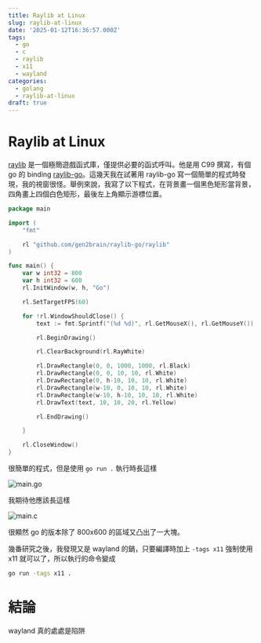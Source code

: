 ```yaml
---
title: Raylib at Linux
slug: raylib-at-linux
date: '2025-01-12T16:36:57.000Z'
tags:
  - go
  - c
  - raylib
  - x11
  - wayland
categories:
  - golang
  - raylib-at-linux
draft: true
---
```


# Raylib at Linux

[raylib](https://www.raylib.com/) 是一個極簡遊戲函式庫，僅提供必要的函式呼叫。他是用 C99 撰寫，有個 go 的 binding [raylib-go](https://github.com/gen2brain/raylib-go)。這幾天我在試著用 raylib-go 寫一個簡單的程式時發現，我的視窗很怪。舉例來說，我寫了以下程式，在背景畫一個黑色矩形當背景，四角畫上四個白色矩形，最後左上角顯示游標位置。

```go
package main

import (
	"fmt"

	rl "github.com/gen2brain/raylib-go/raylib"
)

func main() {
	var w int32 = 800
	var h int32 = 600
	rl.InitWindow(w, h, "Go")

	rl.SetTargetFPS(60)

	for !rl.WindowShouldClose() {
		text := fmt.Sprintf("(%d %d)", rl.GetMouseX(), rl.GetMouseY())

		rl.BeginDrawing()

		rl.ClearBackground(rl.RayWhite)

		rl.DrawRectangle(0, 0, 1000, 1000, rl.Black)
		rl.DrawRectangle(0, 0, 10, 10, rl.White)
		rl.DrawRectangle(0, h-10, 10, 10, rl.White)
		rl.DrawRectangle(w-10, 0, 10, 10, rl.White)
		rl.DrawRectangle(w-10, h-10, 10, 10, rl.White)
		rl.DrawText(text, 10, 10, 20, rl.Yellow)

		rl.EndDrawing()

	}

	rl.CloseWindow()
}
```

很簡單的程式，但是使用 `go run .` 執行時長這樣

![main.go](go.png)

我期待他應該長這樣

![main.c](c.png)

很顯然 go 的版本除了 800x600 的區域又凸出了一大塊。

幾番研究之後，我發現又是 wayland 的鍋，只要編譯時加上 `-tags x11` 強制使用 x11 就可以了，所以執行的命令變成

```bash
go run -tags x11 .
```

# 結論
wayland 真的處處是陷阱
